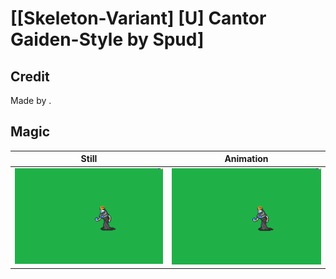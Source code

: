 # [\[Skeleton-Variant\] \[U\] Cantor Gaiden-Style by Spud]

## Credit

Made by .
	
## Magic

| Still | Animation |
| :---: | :-------: |
| ![Magic still](./Magic_000.png) | ![Magic animation](./Magic.gif) |

